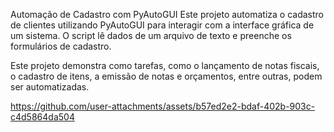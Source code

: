 Automação de Cadastro com PyAutoGUI
Este projeto automatiza o cadastro de clientes utilizando PyAutoGUI para interagir com a interface gráfica de um sistema. O script lê dados de um arquivo de texto e preenche os formulários de cadastro.

Este projeto demonstra como tarefas, como o lançamento de notas fiscais, o cadastro de itens, a emissão de notas e orçamentos, entre outras, podem ser automatizadas.



https://github.com/user-attachments/assets/b57ed2e2-bdaf-402b-903c-c4d5864da504

